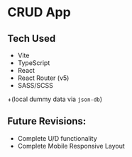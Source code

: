 # CRUD App

## Tech Used
* Vite
* TypeScript
* React
* React Router (v5)
* SASS/SCSS

+(local dummy data via `json-db`)

## Future Revisions:
* Complete U/D functionality
* Complete Mobile Responsive Layout